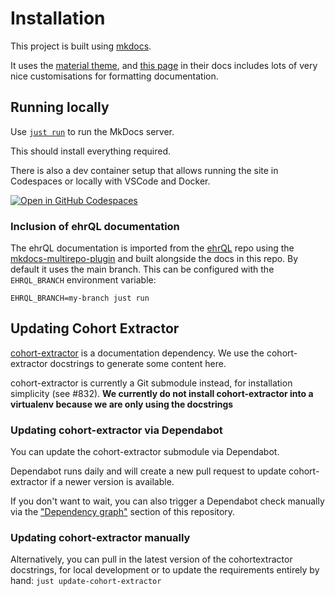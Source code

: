 # Installation

This project is built using [mkdocs](https://www.mkdocs.org/).

It uses the [material theme](https://squidfunk.github.io/mkdocs-material/), and
[this page](https://squidfunk.github.io/mkdocs-material/reference/abbreviations/)
in their docs includes lots of very nice customisations for formatting documentation.

## Running locally

Use [`just run`](https://github.com/casey/just) to run the MkDocs server.

This should install everything required.

There is also a dev container setup that allows running the site in Codespaces
or locally with VSCode and Docker.

[![Open in GitHub Codespaces](https://github.com/codespaces/badge.svg)](https://codespaces.new/opensafely/documentation)

### Inclusion of ehrQL documentation

The ehrQL documentation is imported from the
[ehrQL](https://github.com/opensafely-core/ehrql) repo using the
[mkdocs-multirepo-plugin](https://github.com/jdoiro3/mkdocs-multirepo-plugin) and built alongside the docs in this repo.  By default it uses the main branch.  This can
be configured with the `EHRQL_BRANCH` environment variable:

```
EHRQL_BRANCH=my-branch just run
```

## Updating Cohort Extractor

[cohort-extractor](https://github.com/opensafely-core/cohort-extractor) is a documentation dependency.
We use the cohort-extractor docstrings to generate some content here.

cohort-extractor is currently a Git submodule instead, for installation simplicity (see #832).
**We currently do not install cohort-extractor into a virtualenv because we are only using the docstrings**

### Updating cohort-extractor via Dependabot

You can update the cohort-extractor submodule via Dependabot.

Dependabot runs daily and will create a new pull request to update
cohort-extractor if a newer version is available.

If you don't want to wait, you can also trigger a Dependabot check
manually via the ["Dependency
graph"](https://github.com/opensafely/documentation/network/updates)
section of this repository.

### Updating cohort-extractor manually

Alternatively, you can pull in the latest version of the cohortextractor
docstrings, for local development or to update the requirements entirely
by hand: `just update-cohort-extractor`
